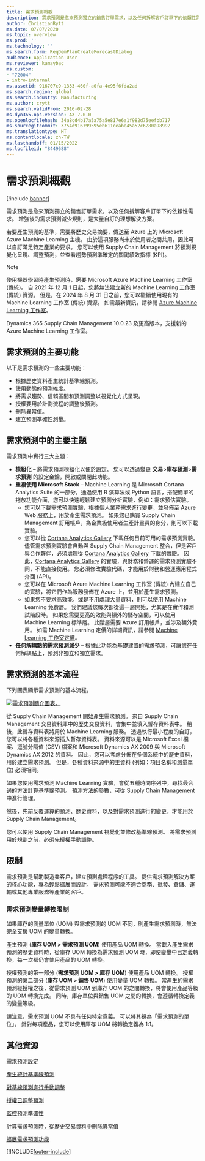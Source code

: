 ```yaml
---
title: 需求預測概觀
description: 需求預測是愈來預測獨立的銷售訂單需求，以及任何拆解客戶訂單下的依賴性需求。 增強後的需求預測減少規則，是大量自訂的理想解決方案。
author: ChristianRytt
ms.date: 07/07/2020
ms.topic: overview
ms.prod: ''
ms.technology: ''
ms.search.form: ReqDemPlanCreateForecastDialog
audience: Application User
ms.reviewer: kamaybac
ms.custom:
- "72004"
- intro-internal
ms.assetid: 916707c9-1333-460f-a0fa-4e95f6fda2ad
ms.search.region: global
ms.search.industry: Manufacturing
ms.author: crytt
ms.search.validFrom: 2016-02-28
ms.dyn365.ops.version: AX 7.0.0
ms.openlocfilehash: 34a8cd4b17a5a75a5e817e6a1f982d75eefbb717
ms.sourcegitcommit: 3754d916799595eb611ceabe45a52c6280a98992
ms.translationtype: HT
ms.contentlocale: zh-TW
ms.lasthandoff: 01/15/2022
ms.locfileid: "8449688"
---
```

# <a name="demand-forecasting-overview"></a>需求預測概觀

[!include [banner](../includes/banner.md)]

需求預測是愈來預測獨立的銷售訂單需求，以及任何拆解客戶訂單下的依賴性需求。 增強後的需求預測減少規則，是大量自訂的理想解決方案。

若要產生預測的基準，需要將歷史交易摘要，傳送至 Azure 上的 Microsoft Azure Machine Learning 主機。 由於這項服務尚未於使用者之間共用，因此可以自訂滿足特定產業的要求。 您可以使用 Supply Chain Management 將預測視覺化呈現、調整預測，並查看趨勢預測準確定的關鍵績效指標 (KPI)。

> [!NOTE]
> 使用機器學習時產生預測時，需要 Microsoft Azure Machine Learning 工作室 (傳統)。 自 2021 年 12 月 1 日起，您將無法建立新的 Machine Learning 工作室 (傳統) 資源。 但是，在 2024 年 8 月 31 日之前，您可以繼續使用現有的 Machine Learning 工作室 (傳統) 資源。 如需最新資訊，請參閱 [Azure Machine Learning 工作室](/azure/machine-learning/overview-what-is-machine-learning-studio#ml-studio-classic-vs-azure-machine-learning-studio)。
> 
> Dynamics 365 Supply Chain Management 10.0.23 及更高版本，支援新的 Azure Machine Learning 工作室。

## <a name="key-features-of-demand-forecasting"></a>需求預測的主要功能

以下是需求預測的一些主要功能：

- 根據歷史資料產生統計基準線預測。
- 使用動態的預測維度。
- 將需求趨勢、信賴區間和預測調整以視覺化方式呈現。
- 授權要用於計劃流程的調整後預測。
- 刪除異常值。
- 建立預測準確性測量。

## <a name="major-themes-in-demand-forecasting"></a>需求預測中的主要主題

需求預測中實行三大主題：

- **模組化** – 將需求預測模組化以便於設定。 您可以透過變更 **交易**&gt;**庫存預測**&gt;**需求預測** 的設定金鑰，開啟或關閉此功能。
- **重複使用 Microsoft Stack** – Machine Learning 是 Microsoft Cortana Analytics Suite 的一部分，通過使用 R 演算法或 Python 語言，搭配簡單的拖放功能介面，您可以快速輕鬆建立預測分析實驗，例如：需求預估實驗。
  - 您可以下載需求預測實驗，根據個人業務需求進行變更，並發佈至 Azure Web 服務上，用於產生需求預測。 如果您已購買 Supply Chain Management 訂用帳戶，為企業級使用者生產計畫員的身分，則可以下載實驗。
  - 您可以從 [Cortana Analytics Gallery](https://gallery.cortanaanalytics.com/) 下載任何目前可用的需求預測實驗。 儘管需求預測實驗會自動與 Supply Chain Management 整合，但是客戶與合作夥伴，必須處理從 [Cortana Analytics Gallery](https://gallery.cortanaanalytics.com/) 下載的實驗。 因此，[Cortana Analytics Gallery](https://gallery.cortanaanalytics.com/) 的實驗，與財務和營運的需求預測實驗不同，不能直接使用。 您必須修改實驗代碼，才能用於財務和營運應用程式介面 (API)。
  - 您可以在 Microsoft Azure Machine Learning 工作室 (傳統) 內建立自己的實驗，將它們作為服務發佈在 Azure 上，並用於產生需求預測。
  - 如果您不要求高效能，或是不用處理大量資料，則可以使用 Machine Learning 免費層。 我們建議您每次都從這一層開始，尤其是在實作和測試階段時。 如果您需要更高的效能與額外的儲存空間，可以使用 Machine Learning 標準層。 此階層需要 Azure 訂用帳戶，並涉及額外費用。 如需 Machine Learning 定價的詳細資訊，請參閱 [Machine Learning 工作室定價](https://aka.ms/machine-learning-price-info)。
- **任何解耦點的需求預測減少** – 根據此功能為基礎建置的需求預測，可讓您在任何解耦點上，預測非獨立和獨立需求。

## <a name="basic-flow-in-demand-forecasting"></a>需求預測的基本流程

下列圖表顯示需求預測的基本流程。

[![需求預測簡介圖表。](./media/demand-forecasting-introduction.png)](./media/demand-forecasting-introduction.png)

從 Supply Chain Management 開始產生需求預測。 來自 Supply Chain Management 交易資料庫中的歷史交易資料，會集中並填入暫存資料表中。 稍後，此暫存資料表將用於 Machine Learning 服務。 透過執行最小程度的自訂，您可以將各種資料來源插入暫存資料表。 資料來源可以是 Microsoft Excel 檔案、逗號分隔值 (CSV) 檔案和 Microsoft Dynamics AX 2009 與 Microsoft Dynamics AX 2012 的資料。 因此，您可以考慮分佈在多個系統中的歷史資料，用於建立需求預測。 但是，各種資料來源中的主資料 (例如：項目名稱和測量單位) 必須相同。

如果您使用需求預測 Machine Learning 實驗，會從五種時間序列中，尋找最合適的方法計算基準線預測。 預測方法的參數，可從 Supply Chain Management 中進行管理。

然後，先前反覆運算的預測、歷史資料，以及對需求預測進行的變更，才能用於 Supply Chain Management。

您可以使用 Supply Chain Management 視覺化並修改基準線預測。 將需求預測用於規劃之前，必須先授權手動調整。

## <a name="limitations"></a>限制

需求預測是幫助製造業客戶，建立預測處理程序的工具。 提供需求預測解決方案的核心功能，專為輕鬆擴展而設計。 需求預測可能不適合商務、批發、倉儲、運輸或其他專業服務等產業的客戶。

### <a name="demand-forecast-variant-conversion-limitation"></a>需求預測變量轉換限制

如果庫存的測量單位 (UOM) 與需求預測的 UOM 不同，則產生需求預測時，無法完全支援 UOM 的變量轉換。

產生預測 (**庫存 UOM > 需求預測 UOM**) 使用產品 UOM 轉換。 當載入產生需求預測的歷史資料時，從庫存 UOM 轉換為需求預測 UOM 時，即使變量中已定義轉換，每一次都仍會使用產品的 UOM 轉換。

授權預測的第一部分 (**需求預測 UOM > 庫存 UOM**) 使用產品 UOM 轉換。 授權預測的第二部分 (**庫存 UOM > 銷售 UOM**) 使用變量 UOM 轉換。 當產生的需求預測經授權之後，從需求預測 UOM 到庫存 UOM 的之間轉換，將會使用產品等級的 UOM 轉換完成。 同時，庫存單位與銷售 UOM 之間的轉換，會遵循轉換定義的變量等級。

請注意，需求預測 UOM 不具有任何特定意義。 可以將其視為「需求預測的單位」。 針對每項產品，您可以使用庫存 UOM 將轉換定義為 1:1。

## <a name="additional-resources"></a>其他資源

[需求預測設定](demand-forecasting-setup.md)

[產生統計基準線預測](generate-statistical-baseline-forecast.md)

[對基線預測進行手動調整](manual-adjustments-baseline-forecast.md)

[授權已調整預測](authorize-adjusted-forecast.md)

[監控預測準確性](monitor-forecast-accuracy.md)

[計算需求預測時，從歷史交易資料中刪除異常值](remove-historical-outliers-calculating-demand-forecast.md)

[擴展需求預測功能](https://www.youtube.com/watch?v=4OIKIXLiNjI&feature=youtu.be)


[!INCLUDE[footer-include](../../includes/footer-banner.md)]

